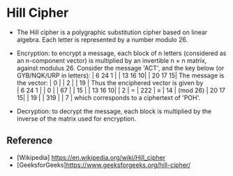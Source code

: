 # Hill Cipher

* The Hill cipher is a polygraphic substitution cipher based on linear algebra.
Each letter is represented by a number modulo 26. 

* Encryption: to encrypt a message, each block of n letters (considered as an n-component vector) is multiplied by an invertible n × n matrix, against modulus 26. 
Consider the message 'ACT', and the key below (or GYB/NQK/URP in letters):
  | 6   24   1 |
  | 13  16   10|
  | 20  17   15|
The message is the vector:
  |  0  |
  |  2  |
  |  19 |
Thus the enciphered vector is given by  
  | 6   24   1 |  |  0  |   |  67  |    |  15 |
  | 13  16   10|  |  2  | = |  222 | ≡  |  14 | (mod 26)
  | 20  17   15|  |  19 |   |  319 |    |  7  |
which corresponds to a ciphertext of 'POH'.

* Decryption: to decrypt the message, each block is multiplied by the inverse of the matrix used for encryption.


## Reference
- [Wikipedia] https://en.wikipedia.org/wiki/Hill_cipher
- [GeeksforGeeks]https://www.geeksforgeeks.org/hill-cipher/

